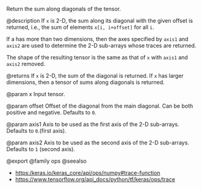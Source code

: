 Return the sum along diagonals of the tensor.

@description
If `x` is 2-D, the sum along its diagonal with the given offset is
returned, i.e., the sum of elements `x[i, i+offset]` for all `i`.

If a has more than two dimensions, then the axes specified by `axis1`
and `axis2` are used to determine the 2-D sub-arrays whose traces are
returned.

The shape of the resulting tensor is the same as that of `x` with `axis1`
and `axis2` removed.

@returns
If `x` is 2-D, the sum of the diagonal is returned. If `x` has
larger dimensions, then a tensor of sums along diagonals is
returned.

@param x
Input tensor.

@param offset
Offset of the diagonal from the main diagonal. Can be
both positive and negative. Defaults to `0`.

@param axis1
Axis to be used as the first axis of the 2-D sub-arrays.
Defaults to `0`.(first axis).

@param axis2
Axis to be used as the second axis of the 2-D sub-arrays.
Defaults to `1` (second axis).

@export
@family ops
@seealso
+ <https:/keras.io/keras_core/api/ops/numpy#trace-function>
+ <https://www.tensorflow.org/api_docs/python/tf/keras/ops/trace>
